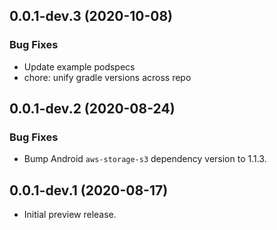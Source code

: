 ## 0.0.1-dev.3 (2020-10-08)

### Bug Fixes

* Update example podspecs
* chore: unify gradle versions across repo

## 0.0.1-dev.2 (2020-08-24)

### Bug Fixes

* Bump Android `aws-storage-s3` dependency version to 1.1.3.

## 0.0.1-dev.1 (2020-08-17)

* Initial preview release.
